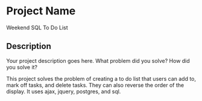 # Project Name

Weekend SQL To Do List

## Description

Your project description goes here. What problem did you solve? How did you solve it?

This project solves the problem of creating a to do list that users can add to, mark off tasks, and delete tasks. They can also reverse the order of the display. It uses ajax, jquery, postgres, and sql.